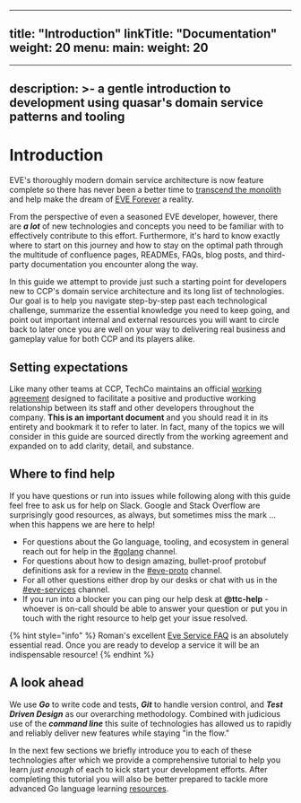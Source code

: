 
---
title: "Introduction"
linkTitle: "Documentation"
weight: 20
menu:
  main:
    weight: 20
---

---
description: >-
  a gentle introduction to development using quasar's domain service patterns
  and tooling
---

# Introduction

EVE's thoroughly modern domain service architecture is now feature complete so there has never been a better time to [transcend the monolith](https://wiki.ccpgames.com/display/\~kristinn/2017/07/04/Life+Outside+of+the+Monolith) and help make the dream of [EVE Forever](https://wiki.ccpgames.com/display/CCP/2020/06/15/CEOBlog2020w24+-+EVE+Forever) a reality.

From the perspective of even a seasoned EVE developer, however, there are _**a lot**_ of new technologies and concepts you need to be familiar with to effectively contribute to this effort. Furthermore, it's hard to know exactly where to start on this journey and how to stay on the optimal path through the multitude of confluence pages, READMEs, FAQs, blog posts, and third-party documentation you encounter along the way.

In this guide we attempt to provide just such a starting point for developers new to CCP's domain service architecture and its long list of technologies. Our goal is to help you navigate step-by-step past each technological challenge, summarize the essential knowledge you need to keep going, and point out important internal and external resources you will want to circle back to later once you are well on your way to delivering real business and gameplay value for both CCP and its players alike.

## Setting expectations

Like many other teams at CCP, TechCo maintains an official [working agreement](https://wiki.ccpgames.com/display/TECHCO/Working+agreement+with+teams+collaborating+with+Team+Tech-Co) designed to facilitate a positive and productive working relationship between its staff and other developers throughout the company. **This is an important document** and you should read it in its entirety and bookmark it to refer to later. In fact, many of the topics we will consider in this guide are sourced directly from the working agreement and expanded on to add clarity, detail, and substance.

## Where to find help

If you have questions or run into issues while following along with this guide feel free to ask us for help on Slack. Google and Stack Overflow are surprisingly good resources, as always, but sometimes miss the mark ... when this happens we are here to help!

* For questions about the Go language, tooling, and ecosystem in general reach out for help in the [#golang](https://ccpgames.slack.com/messages/golang/) channel.
* For questions about how to design amazing, bullet-proof protobuf definitions ask for a review in the [#eve-proto](https://ccpgames.slack.com/messages/eve-proto/) channel.
* For all other questions either drop by our desks or chat with us in the [#eve-services](https://ccpgames.slack.com/messages/eve-services/) channel.
* If you run into a blocker you can ping our help desk at **@ttc-help** - whoever is on-call should be able to answer your question or put you in touch with the right resource to help get your issue resolved.

{% hint style="info" %}
Roman's excellent [Eve Service FAQ](https://wiki.ccpgames.com/pages/viewpage.action?pageId=160078718) is an absolutely essential read. Once you are ready to develop a service it will be an indispensable resource!
{% endhint %}

## A look ahead

We use _**Go**_ to write code and tests, _**Git**_ to handle version control, and _**Test Driven Design**_ as our overarching methodology. Combined with judicious use of the _**command line**_ this suite of technologies has allowed us to rapidly and reliably deliver new features while staying "in the flow."

In the next few sections we briefly introduce you to each of these technologies after which we provide a comprehensive tutorial to help you learn _just enough_ of each to kick start your development efforts. After completing this tutorial you will also be better prepared to tackle more advanced Go language learning [resources](https://www.gopl.io).
